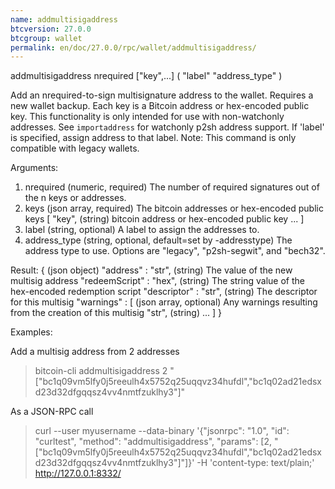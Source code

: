 ```yaml
---
name: addmultisigaddress
btcversion: 27.0.0
btcgroup: wallet
permalink: en/doc/27.0.0/rpc/wallet/addmultisigaddress/
---
```


addmultisigaddress nrequired ["key",...] ( "label" "address_type" )

Add an nrequired-to-sign multisignature address to the wallet. Requires a new wallet backup.
Each key is a Bitcoin address or hex-encoded public key.
This functionality is only intended for use with non-watchonly addresses.
See `importaddress` for watchonly p2sh address support.
If 'label' is specified, assign address to that label.
Note: This command is only compatible with legacy wallets.

Arguments:
1. nrequired       (numeric, required) The number of required signatures out of the n keys or addresses.
2. keys            (json array, required) The bitcoin addresses or hex-encoded public keys
     [
       "key",      (string) bitcoin address or hex-encoded public key
       ...
     ]
3. label           (string, optional) A label to assign the addresses to.
4. address_type    (string, optional, default=set by -addresstype) The address type to use. Options are "legacy", "p2sh-segwit", and "bech32".

Result:
{                            (json object)
  "address" : "str",         (string) The value of the new multisig address
  "redeemScript" : "hex",    (string) The string value of the hex-encoded redemption script
  "descriptor" : "str",      (string) The descriptor for this multisig
  "warnings" : [             (json array, optional) Any warnings resulting from the creation of this multisig
    "str",                   (string)
    ...
  ]
}

Examples:

Add a multisig address from 2 addresses
> bitcoin-cli addmultisigaddress 2 "[\"bc1q09vm5lfy0j5reeulh4x5752q25uqqvz34hufdl\",\"bc1q02ad21edsxd23d32dfgqqsz4vv4nmtfzuklhy3\"]"

As a JSON-RPC call
> curl --user myusername --data-binary '{"jsonrpc": "1.0", "id": "curltest", "method": "addmultisigaddress", "params": [2, "[\"bc1q09vm5lfy0j5reeulh4x5752q25uqqvz34hufdl\",\"bc1q02ad21edsxd23d32dfgqqsz4vv4nmtfzuklhy3\"]"]}' -H 'content-type: text/plain;' http://127.0.0.1:8332/


